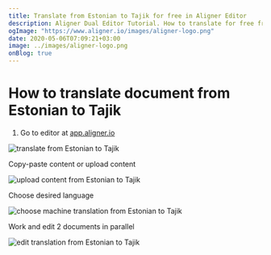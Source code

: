 ```yaml
---
title: Translate from Estonian to Tajik for free in Aligner Editor
description: Aligner Dual Editor Tutorial. How to translate for free from Estonian to Tajik. Aligner is multilingual document management platform. 
ogImage: "https://www.aligner.io/images/aligner-logo.png"
date: 2020-05-06T07:09:21+03:00
image: ../images/aligner-logo.png
onBlog: true
---
```


# How to translate document from Estonian to Tajik

1. Go to editor at [app.aligner.io](https://app.aligner.io "Aligner App web page")

![translate from Estonian to Tajik](../aligner-blank-editor.png "translate from Estonian to Tajik")

Copy-paste content or upload content

![upload content from Estonian to Tajik](../aligner-uploaded-document.png "upload content from Estonian to Tajik")

Choose desired language

![choose machine translation from Estonian to Tajik](../aligner-language-dropdown.png "choose machine translation from Estonian to Tajik")

Work and edit 2 documents in parallel

![edit translation from Estonian to Tajik](../aligner-double-sitded-editor.png "edit translation from Estonian to Tajik")

